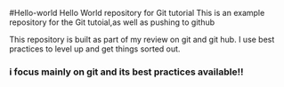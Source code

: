 #Hello-world
Hello World repository for Git tutorial
This is an example repository for the Git tutoial,as well as pushing to github

This repository is built as part of my review on git and git hub.
I use best practices to level up and get things sorted out.
### i focus mainly on git and its best practices available!!
